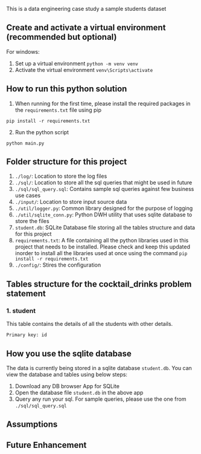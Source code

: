 This is a data engineering case study a sample students dataset


## Create and activate a virtual environment (recommended but optional)
For windows:
1. Set up a virtual environment `python -m venv venv`
2. Activate the virtual environment `venv\Scripts\activate`

## How to run this python solution
1. When running for the first time, please install the required packages in the `requirements.txt` file using pip
```
pip install -r requirements.txt
```
2. Run the python script
```
python main.py
```


## Folder structure for this project
1. `./log/`: Location to store the log files
2. `./sql/`: Location to store all the sql queries that might be used in future
3. `./sql/sql_query.sql`: Contains sample sql queries against few business use cases
4. `./input/`: Location to store input source data
5. `./util/logger.py`: Common library designed for the purpose of logging
6. `./util/sqlite_conn.py`: Python DWH utility that uses sqlite database to store the files
7. `student.db`: SQLite Database file storing all the tables structure and data for this project
8. `requirements.txt`: A file containing all the python libraries used in this project that needs to be installed. Please check and keep this updated inorder to install all the libraries used at once using the command `pip install -r requirements.txt`
9. `./config/`: Stires the configuration

## Tables structure for the cocktail_drinks problem statement
### 1. student
This table contains the details of all the students with other details.
```
Primary key: id
```


## How you use the sqlite database
The data is currently being stored in a sqlite database `student.db`. You can view the database and tables using below steps:
1. Download any DB browser App for SQLite
2. Open the database file `student.db` in the above app
3. Query any run your sql. For sample queries, please use the one from `./sql/sql_query.sql`

## Assumptions

## Future Enhancement

